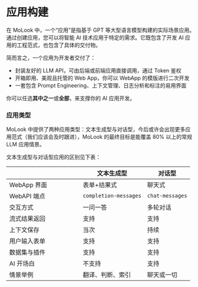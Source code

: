 # 应用构建

在 MoLook 中，一个“应用”是指基于 GPT 等大型语言模型构建的实际场景应用。通过创建应用，您可以将智能 AI 技术应用于特定的需求。它既包含了开发 AI 应用的工程范式，也包含了具体的交付物。

简而言之，一个应用为开发者交付了：

* 封装友好的 LLM API，可由后端或前端应用直接调用，通过 Token 鉴权
* 开箱即用、美观且托管的 Web App，你可以 WebApp 的模版进行二次开发
* 一套包含 Prompt Engineering、上下文管理、日志分析和标注的易用界面

你可以任选**其中之一**或**全部**，来支撑你的 AI 应用开发。

### 应用类型

MoLook 中提供了两种应用类型：文本生成型与对话型，今后或许会出现更多应用范式（我们应该会及时跟进），MoLook 的最终目标是能覆盖 80% 以上的常规 LLM 应用情景。

文本生成型与对话型应用的区别见下表：

<table><thead><tr><th width="180.33333333333331"></th><th>文本生成型</th><th>对话型</th></tr></thead><tbody><tr><td>WebApp 界面</td><td>表单+结果式</td><td>聊天式</td></tr><tr><td>WebAPI 端点</td><td><code>completion-messages</code></td><td><code>chat-messages</code></td></tr><tr><td>交互方式</td><td>一问一答</td><td>多轮对话</td></tr><tr><td>流式结果返回</td><td>支持</td><td>支持</td></tr><tr><td>上下文保存</td><td>当次</td><td>持续</td></tr><tr><td>用户输入表单</td><td>支持</td><td>支持</td></tr><tr><td>数据集与插件</td><td>支持</td><td>支持</td></tr><tr><td>AI 开场白</td><td>不支持</td><td>支持</td></tr><tr><td>情景举例</td><td>翻译、判断、索引</td><td>聊天或一切</td></tr></tbody></table>

###
